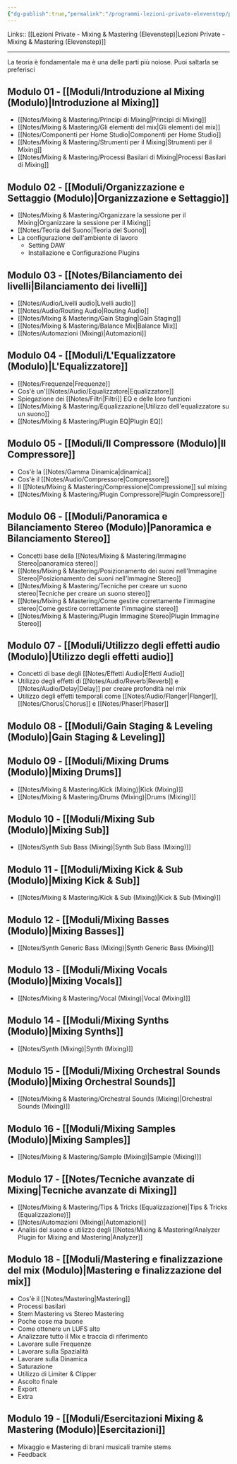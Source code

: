 ```yaml
---
{"dg-publish":true,"permalink":"/programmi-lezioni-private-elevenstep/programma-mixing-and-mastering/"}
---
```


Links:: [[Lezioni Private - Mixing & Mastering (Elevenstep)\|Lezioni Private - Mixing & Mastering (Elevenstep)]]

---
La teoria è fondamentale ma è una delle parti più noiose. Puoi saltarla se preferisci

## Modulo 01 - [[Moduli/Introduzione al Mixing (Modulo)\|Introduzione al Mixing]]

- [[Notes/Mixing & Mastering/Principi di Mixing\|Principi di Mixing]]
- [[Notes/Mixing & Mastering/Gli elementi del mix\|Gli elementi del mix]]
- [[Notes/Componenti per Home Studio\|Componenti per Home Studio]]
- [[Notes/Mixing & Mastering/Strumenti per il Mixing\|Strumenti per il Mixing]]
- [[Notes/Mixing & Mastering/Processi Basilari di Mixing\|Processi Basilari di Mixing]]

## Modulo 02 - [[Moduli/Organizzazione e Settaggio (Modulo)\|Organizzazione e Settaggio]]

- [[Notes/Mixing & Mastering/Organizzare la sessione per il Mixing\|Organizzare la sessione per il Mixing]]
- [[Notes/Teoria del Suono\|Teoria del Suono]]
- La configurazione dell'ambiente di lavoro
	- Setting DAW
	- Installazione e Configurazione Plugins

## Modulo 03 - [[Notes/Bilanciamento dei livelli\|Bilanciamento dei livelli]]

- [[Notes/Audio/Livelli audio\|Livelli audio]]
- [[Notes/Audio/Routing Audio\|Routing Audio]]
- [[Notes/Mixing & Mastering/Gain Staging\|Gain Staging]]
- [[Notes/Mixing & Mastering/Balance Mix\|Balance Mix]]
- [[Notes/Automazioni (Mixing)\|Automazioni]]

## Modulo 04 - [[Moduli/L'Equalizzatore (Modulo)\|L'Equalizzatore]]

- [[Notes/Frequenze\|Frequenze]]
- Cos'è un'[[Notes/Audio/Equalizzatore\|Equalizzatore]]
- Spiegazione dei [[Notes/Filtri\|Filtri]] EQ e delle loro funzioni
- [[Notes/Mixing & Mastering/Equalizzazione\|Utilizzo dell'equalizzatore su un suono]]
- [[Notes/Mixing & Mastering/Plugin EQ\|Plugin EQ]]

## Modulo 05 - [[Moduli/Il Compressore (Modulo)\|Il Compressore]]

- Cos'è la [[Notes/Gamma Dinamica\|dinamica]]
- Cos'è il [[Notes/Audio/Compressore\|Compressore]]
- Il [[Notes/Mixing & Mastering/Compressione\|Compressione]] sul mixing
- [[Notes/Mixing & Mastering/Plugin Compressore\|Plugin Compressore]]

## Modulo 06 - [[Moduli/Panoramica e Bilanciamento Stereo (Modulo)\|Panoramica e Bilanciamento Stereo]]

- Concetti base della [[Notes/Mixing & Mastering/Immagine Stereo\|panoramica stereo]] 
- [[Notes/Mixing & Mastering/Posizionamento dei suoni nell'Immagine Stereo\|Posizionamento dei suoni nell'Immagine Stereo]]
- [[Notes/Mixing & Mastering/Tecniche per creare un suono stereo\|Tecniche per creare un suono stereo]]
- [[Notes/Mixing & Mastering/Come gestire correttamente l'immagine stereo\|Come gestire correttamente l'immagine stereo]]
- [[Notes/Mixing & Mastering/Plugin Immagine Stereo\|Plugin Immagine Stereo]]

## Modulo 07 - [[Moduli/Utilizzo degli effetti audio (Modulo)\|Utilizzo degli effetti audio]]

- Concetti di base degli [[Notes/Effetti Audio\|Effetti Audio]]
- Utilizzo degli effetti di [[Notes/Audio/Reverb\|Reverb]] e [[Notes/Audio/Delay\|Delay]] per creare profondità nel mix
- Utilizzo degli effetti temporali come [[Notes/Audio/Flanger\|Flanger]], [[Notes/Chorus\|Chorus]] e [[Notes/Phaser\|Phaser]]

## Modulo 08 - [[Moduli/Gain Staging & Leveling (Modulo)\|Gain Staging & Leveling]]

## Modulo 09 - [[Moduli/Mixing Drums (Modulo)\|Mixing Drums]]

- [[Notes/Mixing & Mastering/Kick (Mixing)\|Kick (Mixing)]]
- [[Notes/Mixing & Mastering/Drums (Mixing)\|Drums (Mixing)]]

## Modulo 10 - [[Moduli/Mixing Sub (Modulo)\|Mixing Sub]] 

- [[Notes/Synth Sub Bass (Mixing)\|Synth Sub Bass (Mixing)]]
 
## Modulo 11 - [[Moduli/Mixing Kick & Sub (Modulo)\|Mixing Kick & Sub]]

- [[Notes/Mixing & Mastering/Kick & Sub (Mixing)\|Kick & Sub (Mixing)]]

## Modulo 12 - [[Moduli/Mixing Basses (Modulo)\|Mixing Basses]]

- [[Notes/Synth Generic Bass (Mixing)\|Synth Generic Bass (Mixing)]]

## Modulo 13 - [[Moduli/Mixing Vocals (Modulo)\|Mixing Vocals]]

- [[Notes/Mixing & Mastering/Vocal (Mixing)\|Vocal (Mixing)]]

## Modulo 14 - [[Moduli/Mixing Synths (Modulo)\|Mixing Synths]]

- [[Notes/Synth (Mixing)\|Synth (Mixing)]]

## Modulo 15 - [[Moduli/Mixing Orchestral Sounds (Modulo)\|Mixing Orchestral Sounds]]

- [[Notes/Mixing & Mastering/Orchestral Sounds (Mixing)\|Orchestral Sounds (Mixing)]]

## Modulo 16 - [[Moduli/Mixing Samples (Modulo)\|Mixing Samples]]

- [[Notes/Mixing & Mastering/Sample (Mixing)\|Sample (Mixing)]]

## Modulo 17 - [[Notes/Tecniche avanzate di Mixing\|Tecniche avanzate di Mixing]]

- [[Notes/Mixing & Mastering/Tips & Tricks (Equalizzazione)\|Tips & Tricks (Equalizzazione)]]
- [[Notes/Automazioni (Mixing)\|Automazioni]]
- Analisi del suono e utilizzo degli [[Notes/Mixing & Mastering/Analyzer Plugin for Mixing and Mastering\|Analyzer]]

## Modulo 18 - [[Moduli/Mastering e finalizzazione del mix (Modulo)\|Mastering e finalizzazione del mix]]

- Cos'è il [[Notes/Mastering\|Mastering]] 
- Processi basilari
- Stem Mastering vs Stereo Mastering
- Poche cose ma buone
- Come ottenere un LUFS alto
- Analizzare tutto il Mix e traccia di riferimento 
- Lavorare sulle Frequenze
- Lavorare sulla Spazialità
- Lavorare sulla Dinamica
- Saturazione
- Utilizzo di Limiter & Clipper
- Ascolto finale
- Export
- Extra


## Modulo 19 - [[Moduli/Esercitazioni Mixing & Mastering (Modulo)\|Esercitazioni]]

- Mixaggio e Mastering di brani musicali tramite stems
- Feedback





